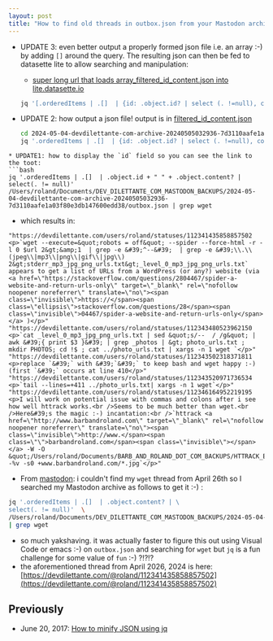 ```yaml
---
layout: post
title: "How to find old threads in outbox.json from your Mastodon archive using jq (lo-tech solution is better again i.e. always faster to edit and search using emacs or visual code)"
---
```

* UPDATE 3: even better output a properly formed json file i.e. an array :-) by adding `[]` around the query. The resulting json can then be fed to datasette lite to allow searching and manipulation:

  * [super long url that loads array_filtered_id_content.json into lite.datasette.io](https://lite.datasette.io/?json=https%3A%2F%2Fraw.githubusercontent.com%2Frtanglao%2Fdevdilettante-backups%2Fmain%2F2024-05-04-devdilettante-com-archive-20240505032936-7d3110aafe1a03f80e3db147600edd38%2Farray_filtered_id_content.json#/data/array_filtered_id_content)
  ```bash
  jq '[.orderedItems | .[]  | {id: .object.id? | select (. !=null), content: .object.content? | select(. != null)}]' outbox.json  > array_filtered_id_content.json
  ```
  
  
  
* UPDATE 2: how output a json file! output is in [filtered_id_content.json](https://github.com/rtanglao/devdilettante-backups/blob/main/2024-05-04-devdilettante-com-archive-20240505032936-7d3110aafe1a03f80e3db147600edd38/filtered_id_content.json)

  ```bash
  cd 2024-05-04-devdilettante-com-archive-20240505032936-7d3110aafe1a03f80e3db147600edd38/
  jq '.orderedItems | .[]  | {id: .object.id? | select (. !=null), content: .object.content? | select(. != null)}' outbox.json > filtered_id_content.json
```
* UPDATE1: how to display the `id` field so you can see the link to the toot:
```bash
jq '.orderedItems | .[]  | .object.id + " " + .object.content? | select(. != null)' /Users/roland/Documents/DEV_DILETTANTE_COM_MASTODON_BACKUPS/2024-05-04-devdilettante-com-archive-20240505032936-7d3110aafe1a03f80e3db147600edd38/outbox.json | grep wget
```
* which results in:
```
"https://devdilettante.com/users/roland/statuses/112341435858857502 <p>`wget --execute=&quot;robots = off&quot; --spider --force-html -r -l 0 $url 2&gt;&amp;1  | grep -e &#39;^--&#39;  | grep -e &#39;\\.\\(jpeg\\|mp3\\|png\\|gif\\|jpg\\) 2&gt;stderr_mp3_jpg_png_urls.txt&gt;_level_0_mp3_jpg_png_urls.txt` appears to get a list of URLs from a WordPress (or any?) website (via <a href=\"https://stackoverflow.com/questions/2804467/spider-a-website-and-return-urls-only\" target=\"_blank\" rel=\"nofollow noopener noreferrer\" translate=\"no\"><span class=\"invisible\">https://</span><span class=\"ellipsis\">stackoverflow.com/questions/28</span><span class=\"invisible\">04467/spider-a-website-and-return-urls-only</span></a> )</p>"
"https://devdilettante.com/users/roland/statuses/112343480523962150 <p>`cat _level_0_mp3_jpg_png_urls.txt | sed &quot;s/--  / /g&quot; | awk &#39;{ print $3 }&#39; | grep _photos | &gt; photo_urls.txt ; mkdir PHOTOS; cd !$ ; cat ../photo_urls.txt | xargs -n 1 wget `</p>"
"https://devdilettante.com/users/roland/statuses/112343502318371811 <p>replace `&#39;` with &#39;`&#39;` to keep bash and wget happy :-) (first `&#39;` occurs at line 410</p>"
"https://devdilettante.com/users/roland/statuses/112343520971736534 <p>`tail --lines=+411 ../photo_urls.txt| xargs -n 1 wget`</p>"
"https://devdilettante.com/users/roland/statuses/112346164952219195 <p>I will work on potential issue with commas and colons after i see how well httrack works.<br />Seems to be much better than wget.<br />Here&#39;s the magic :-) incantation:<br />`httrack <a href=\"http://www.barbandroland.com\" target=\"_blank\" rel=\"nofollow noopener noreferrer\" translate=\"no\"><span class=\"invisible\">http://www.</span><span class=\"\">barbandroland.com</span><span class=\"invisible\"></span></a> -W -O &quot;/Users/roland/Documents/BARB_AND_ROLAND_DOT_COM_BACKUPS/HTTRACK_BACKUP/barbandrolandbackup&quot; -%v -s0 +www.barbandroland.com/*.jpg`</p>"
```
* From [mastodon](https://devdilettante.com/deck/@roland/112389955186296998):  i couldn't find my `wget` thread from April 26th so I searched my Mastodon archive as follows to get it :-) : 

```bash
jq '.orderedItems | .[]  | .object.content? | \
select(. != null)'  \
/Users/roland/Documents/DEV_DILETTANTE_COM_MASTODON_BACKUPS/2024-05-04-devdilettante-com-archive-20240505032936-7d3110aafe1a03f80e3db147600edd38/outbox.json \
| grep wget
```
* so much yakshaving. it was actually faster to figure this out using Visual Code or emacs :-) on `outbox.json` and searching for `wget` but `jq` is a fun challenge for some value of `fun` :-) ?!?!?
* the aforementioned thread from April 2026, 2024  is here:
[https://devdilettante.com/@roland/112341435858857502](https://devdilettante.com/@roland/112341435858857502)

## Previously

* June 20, 2017: [How to minify JSON using jq](http://rolandtanglao.com/2017/06/20/p1-using-jq-to-minify-json/)        